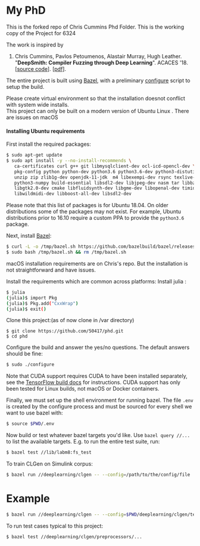 # My PhD

This is the forked repo of Chris Cummins Phd Folder. 
This is the working copy of the Project for 6324

The work is inspired by 
1. Chris Cummins, Pavlos Petoumenos, Alastair Murray, Hugh Leather.
   "**DeepSmith: Compiler Fuzzing through Deep Learning**".
   ACACES '18.
   [[source code]](/docs/2018_07_acaces).
   [[pdf]](https://chriscummins.cc/pub/2018-acaces.pdf).

The entire project is built using [Bazel](https://bazel.build), with a
preliminary [configure](/configure) script to setup the build. 

Please create virtual environment so that the installation doesnot conflict with system wide installs.  
This project can only be built on a modern version of Ubuntu Linux . There are issues on macOS

#### Installing Ubuntu requirements

First install the required packages:

```sh
$ sudo apt-get update
$ sudo apt install -y --no-install-recommends \
   ca-certificates curl g++ git libmysqlclient-dev ocl-icd-opencl-dev \
   pkg-config python python-dev python3.6 python3.6-dev python3-distutils \
   unzip zip zlib1g-dev openjdk-11-jdk  m4 libexempi-dev rsync texlive-full \
   python3-numpy build-essential libsdl2-dev libjpeg-dev nasm tar libbz2-dev \
   libgtk2.0-dev cmake libfluidsynth-dev libgme-dev libopenal-dev timidity \
   libwildmidi-dev libboost-all-dev libsdl2-dev
```

Please note that this list of packages is for Ubuntu 18.04. On older
distributions some of the packages may not exist. For example, Ubuntu
distributions prior to 16.10 require a custom PPA to provide the `python3.6`
package.

Next, install [Bazel](https://docs.bazel.build/versions/master/install-ubuntu.html#installing-bazel-on-ubuntu):

```sh
$ curl -L -o /tmp/bazel.sh https://github.com/bazelbuild/bazel/releases/download/0.14.1/bazel-0.14.1-installer-linux-x86_64.sh
$ sudo bash /tmp/bazel.sh && rm /tmp/bazel.sh
```

macOS installation requirements are on Chris's repo. But the installation is not straightforward and have issues. 

Install the requirements which are common across platforms:
Install julia : 


```sh
$ julia
(julia)$ import Pkg
(julia)$ Pkg.add("CxxWrap")
(julia)$ exit()
```

Clone this project:(as of now clone in /var directory)

```
$ git clone https://github.com/50417/phd.git
$ cd phd
```

Configure the build and answer the yes/no questions. The default answers should
be fine:

```sh
$ sudo ./configure
```

Note that CUDA support requires CUDA to have been installed separately,
see the [TensorFlow build docs](https://www.tensorflow.org/install/) for
instructions. CUDA support has only been tested for Linux builds, not macOS or
Docker containers.

Finally, we must set up the shell environment for running bazel. The file `.env`
is created by the configure process and must be sourced for every shell we want
to use bazel with:

```sh
$ source $PWD/.env
```

Now build or test whatever bazel targets you'd like. Use `bazel query //...` to
list the available targets. E.g. to run the entire test suite, run:

```bash
$ bazel test //lib/labm8:fs_test
```


To train CLGen on Simulink corpus: 
```bash
$ bazel run //deeplearning/clgen -- --config=/path/to/the/config/file
```
# Example
```bash
$ bazel run //deeplearning/clgen -- --config=$PWD/deeplearning/clgen/tests/data/Simulink/config.pbtxt
```

To run test cases typical to this project: 
```bash
$ bazel test //deeplearning/clgen/preprocessors/...
```
 

